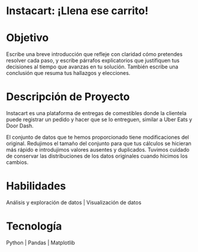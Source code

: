# Instacart: ¡Llena ese carrito!

# Objetivo
Escribe una breve introducción que refleje con claridad cómo pretendes resolver cada paso, y escribe párrafos explicatorios que justifiquen tus decisiones al tiempo que avanzas en tu solución.  También escribe una conclusión que resuma tus hallazgos y elecciones.

# Descripción de Proyecto
Instacart es una plataforma de entregas de comestibles donde la clientela puede registrar un pedido y hacer que se lo entreguen, similar a Uber Eats y Door Dash.

El conjunto de datos que te hemos proporcionado tiene modificaciones del original. Redujimos el tamaño del conjunto para que tus cálculos se hicieran más rápido e introdujimos valores ausentes y duplicados. Tuvimos cuidado de conservar las distribuciones de los datos originales cuando hicimos los cambios.

# Habilidades
Análisis y exploración de datos | Visualización de datos

# Tecnología
Python | Pandas | Matplotlib
